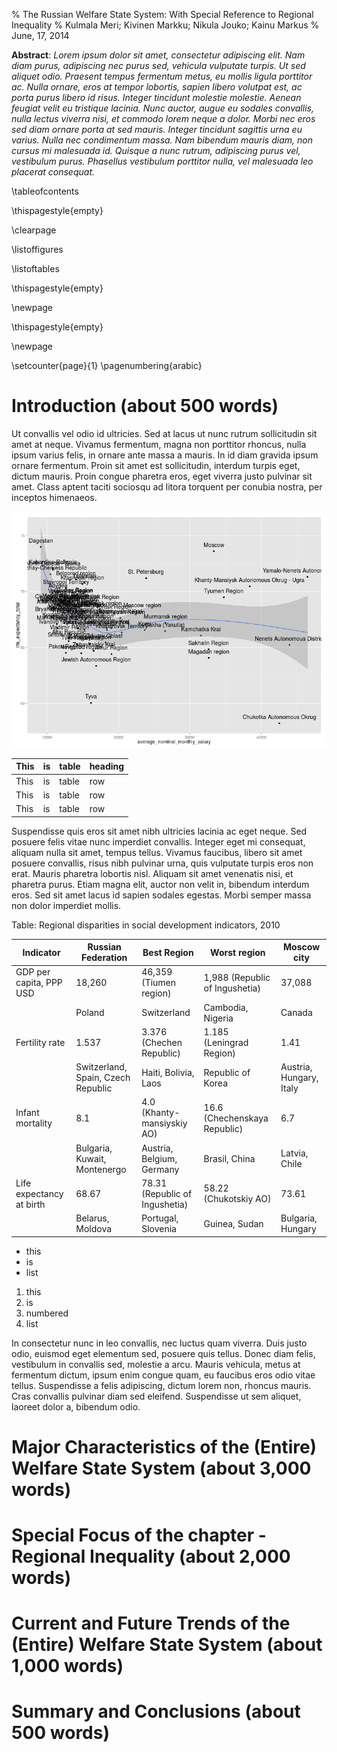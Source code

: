 % The Russian Welfare State System: With Special Reference to Regional Inequality
% Kulmala Meri; Kivinen Markku; Nikula Jouko; Kainu Markus
% June, 17, 2014

**Abstract**:   *Lorem ipsum  dolor sit amet, consectetur adipiscing elit. Nam diam  purus,  adipiscing  nec purus sed, vehicula vulputate turpis. Ut sed  aliquet  odio.  Praesent tempus fermentum metus, eu mollis ligula  porttitor ac.  Nulla  ornare, eros at tempor lobortis, sapien libero  volutpat est, ac  porta  purus libero id risus. Integer tincidunt  molestie molestie. Aenean   feugiat velit eu tristique lacinia. Nunc  auctor, augue eu sodales   convallis, nulla lectus viverra nisi, et  commodo lorem neque a dolor.   Morbi nec eros sed diam ornare porta at  sed mauris. Integer tincidunt   sagittis urna eu varius. Nulla nec  condimentum massa. Nam bibendum   mauris diam, non cursus mi malesuada  id. Quisque a nunc rutrum,   adipiscing purus vel, vestibulum purus.  Phasellus vestibulum porttitor   nulla, vel malesuada leo placerat  consequat.*

\tableofcontents

\thispagestyle{empty}

\clearpage

\listoffigures

\listoftables

\thispagestyle{empty}

\newpage


\thispagestyle{empty}

\newpage

\setcounter{page}{1}
\pagenumbering{arabic}

# Introduction (about 500 words)


Ut  convallis vel odio id ultricies. Sed at lacus ut nunc rutrum   sollicitudin sit amet at neque. Vivamus fermentum, magna non porttitor   rhoncus, nulla ipsum varius felis, in ornare ante massa a mauris. In id   diam gravida ipsum ornare fermentum. Proin sit amet est sollicitudin,   interdum turpis eget, dictum mauris. Proin congue pharetra eros, eget   viverra justo pulvinar sit amet. Class aptent taciti sociosqu ad litora   torquent per conubia nostra, per inceptos himenaeos. 

![](figure/scatter_1.png)

| This | is | table | heading |
| ------ | --- | ------- | ----- |
| This | is | table | row |
| This | is | table | row |
| This | is | table | row |


Suspendisse  quis eros sit amet nibh ultricies lacinia ac eget neque. Sed  posuere  felis vitae nunc imperdiet convallis. Integer eget mi  consequat,  aliquam nulla sit amet, tempus tellus. Vivamus faucibus,  libero sit  amet posuere convallis, risus nibh pulvinar urna, quis  vulputate turpis  eros non erat. Mauris pharetra lobortis nisl. Aliquam  sit amet  venenatis nisi, et pharetra purus. Etiam magna elit, auctor non  velit  in, bibendum interdum eros. Sed sit amet lacus id sapien sodales   egestas. Morbi semper massa non dolor imperdiet mollis. 

Table: Regional disparities in social development indicators, 2010

| Indicator | Russian Federation | Best Region | Worst region | Moscow city |
| --------  | ------------------ | ----------- | ------------ | ----------- |
| GDP per capita, PPP USD | 18,260 | 46,359 (Tiumen region) | 1,988 (Republic of Ingushetia) | 37,088|
|   | Poland | Switzerland | Cambodia, Nigeria | Canada |
| Fertility rate | 1.537 | 3.376 (Chechen Republic) | 1.185 (Leningrad Region) | 1.41 |
|   | Switzerland, Spain, Czech Republic | Haiti, Bolivia, Laos | Republic of Korea  | Austria, Hungary, Italy|
| Infant mortality | 8.1 | 4.0 (Khanty-mansiyskiy AO) | 16.6 (Chechenskaya Republic) | 6.7 |
|   |  Bulgaria, Kuwait, Montenergo | Austria, Belgium, Germany | Brasil, China | Latvia, Chile |
| Life expectancy at birth | 68.67 | 78.31 (Republic of Ingushetia) | 58.22 (Chukotskiy AO) | 73.61 |
|  | Belarus, Moldova |  Portugal, Slovenia | Guinea, Sudan | Bulgaria, Hungary |

- this
- is
- list

1. this
2. is
3. numbered
4. list

In  consectetur  nunc in leo convallis, nec luctus quam viverra. Duis justo  odio, euismod  eget elementum sed, posuere quis tellus. Donec diam  felis, vestibulum  in convallis sed, molestie a arcu. Mauris vehicula,  metus at fermentum  dictum, ipsum enim congue quam, eu faucibus eros  odio vitae tellus.  Suspendisse a felis adipiscing, dictum lorem non,  rhoncus mauris. Cras  convallis pulvinar diam sed eleifend. Suspendisse  ut sem aliquet,  laoreet dolor a, bibendum odio. 

# Major Characteristics of the (Entire) Welfare State System (about 3,000 words)

# Special Focus of the chapter - Regional Inequality (about 2,000 words)

# Current and Future Trends of the (Entire) Welfare State System (about 1,000 words)

# Summary and Conclusions (about 500 words)


